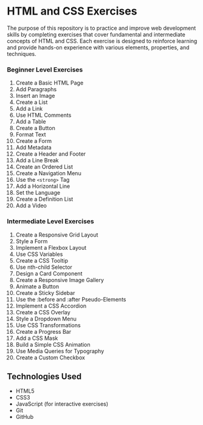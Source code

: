 # HTML and CSS Exercises

The purpose of this repository is to practice and improve web development skills by completing exercises that cover fundamental and intermediate concepts of HTML and CSS. Each exercise is designed to reinforce learning and provide hands-on experience with various elements, properties, and techniques.


### Beginner Level Exercises
1. Create a Basic HTML Page
2. Add Paragraphs
3. Insert an Image
4. Create a List
5. Add a Link
6. Use HTML Comments
7. Add a Table
8. Create a Button
9. Format Text
10. Create a Form
11. Add Metadata
12. Create a Header and Footer
13. Add a Line Break
14. Create an Ordered List
15. Create a Navigation Menu
16. Use the `<strong>` Tag
17. Add a Horizontal Line
18. Set the Language
19. Create a Definition List
20. Add a Video

### Intermediate Level Exercises

1. Create a Responsive Grid Layout
2. Style a Form
3. Implement a Flexbox Layout
4. Use CSS Variables
5. Create a CSS Tooltip
6. Use nth-child Selector
7. Design a Card Component
8. Create a Responsive Image Gallery
9. Animate a Button
10. Create a Sticky Sidebar
11. Use the :before and :after Pseudo-Elements
12. Implement a CSS Accordion
13. Create a CSS Overlay
14. Style a Dropdown Menu
15. Use CSS Transformations
16. Create a Progress Bar
17. Add a CSS Mask
18. Build a Simple CSS Animation
19. Use Media Queries for Typography
20. Create a Custom Checkbox

## Technologies Used

- HTML5
- CSS3
- JavaScript (for interactive exercises)
- Git
- GitHub
